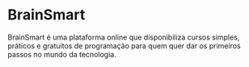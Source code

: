 # BrainSmart
BrainSmart é uma plataforma online que disponibiliza cursos simples, práticos e gratuitos de programação para quem quer dar os primeiros passos no mundo da tecnologia.
